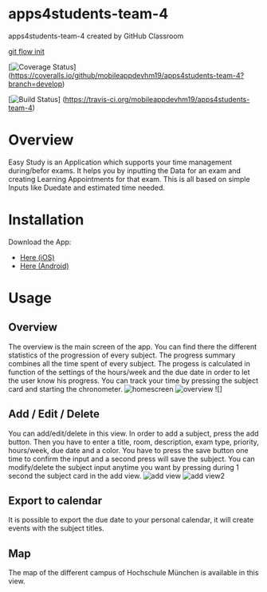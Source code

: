 # apps4students-team-4
apps4students-team-4 created by GitHub Classroom

[git flow init](https://ob.cs.hm.edu/exercises.html)

[![Coverage Status](https://coveralls.io/repos/github/mobileappdevhm19/apps4students-team-4/badge.svg?branch=develop)] (https://coveralls.io/github/mobileappdevhm19/apps4students-team-4?branch=develop)

[![Build Status](https://travis-ci.org/mobileappdevhm19/apps4students-team-4.svg?branch=develop)] (https://travis-ci.org/mobileappdevhm19/apps4students-team-4)

# Overview
Easy Study is an Application which supports your time management during/befor exams. It helps you by inputting the  Data for an exam and creating Learning Appointments for that exam. This is all based on simple Inputs like Duedate and estimated time needed.

# Installation
Download the App:
- [Here (iOS)](https://github.com/mobileappdevhm19/apps4students-team-4/wiki/)
- [Here (Android)](https://github.com/mobileappdevhm19/apps4students-team-4/wiki/)

# Usage

## Overview
The overview is the main screen of the app. You can find there the different statistics of the progression of every subject. 
The progress summary combines all the time spent of every subject. The progess is calculated in function of the settings of the hours/week and the due date in order to let the user know his progress.
You can track your time by pressing the subject card and starting the chronometer.
![homescreen](screenshot/IMG_4423.PNG)
![overview](screenshot/IMG_4427.PNG)
![]
## Add / Edit / Delete
You can add/edit/delete in this view. In order to add a subject, press the add button. Then you have to enter a title, room, description, exam type, priority, hours/week, due date and a color. You have to press the save button one time to confirm the input and a second press will save the subject.
You can modify/delete  the subject input anytime you want by pressing during 1 second the subject card in the add view.
![add view](screenshot/IMG_4424.PNG)
![add view2](screenshot/IMG_4425.PNG)
## Export to calendar
It is possible to export the due date to your personal calendar, it will create events with the subject titles. 

## Map
The map of the different campus of Hochschule München is available in this view. 
